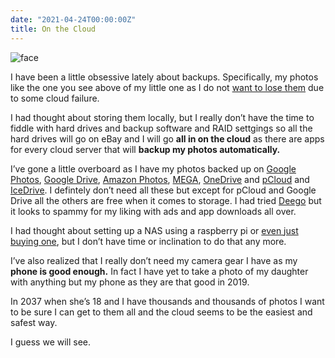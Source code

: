 ```yaml
---
date: "2021-04-24T00:00:00Z"
title: On the Cloud
---
```



![face](/assets/face.jpg)

I have been a little obsessive lately about backups. Specifically, my photos like the one you see above of my little one as I do not [want to lose them](https://jim.am/backup-your-photos/) due to some cloud failure. 

I had thought about storing them locally, but I really don’t have the time to fiddle with hard drives and backup software and RAID settgings so all the hard drives will go on eBay and I will go **all in on the cloud**  as there are apps for every cloud server that will **backup my photos automatically.** 

I’ve gone a little overboard as I have my photos backed up on [Google Photos](http://photos.google.com), [Google Drive](http://drive.google.com), [Amazon Photos](http://photos.amazon.com), [MEGA](http://mega.nz), [OneDrive](http://onedrive.com) and [pCloud](http://pcloud.com) and [IceDrive](http://icedrive.net). I defintely don’t need all these but except for pCloud and Google Drive all the others are free when it comes to storage. I had tried [Deego](http://deego.com) but it  looks to spammy for my liking with ads and app downloads all over. 

I had thought about setting up a NAS using a raspberry pi or [even just buying one](https://amzn.to/2SALgsv), but I don’t have time or inclination to do that any more. 

I’ve also realized that I really don’t need my camera gear I have as my **phone is good enough.** In fact I have yet to take a photo of my daughter with anything but my phone as they are that good in 2019. 

In 2037 when she’s 18 and I have thousands and thousands of photos I want to be sure I can get to them all and the cloud seems to be the easiest and safest way. 

I guess we will see. 







 


